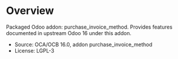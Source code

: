 # Overview

Packaged Odoo addon: purchase_invoice_method. Provides features documented in upstream Odoo 16 under this addon.

- Source: OCA/OCB 16.0, addon purchase_invoice_method
- License: LGPL-3
